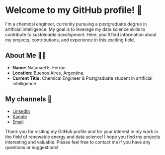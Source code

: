 # Welcome to my GitHub profile! 👋
I'm a chemical engineer, currently pursuing a postgraduate degree in artificial intelligence. My goal is to leverage my data science skills to contribute to *sustainable development*. Here, you'll find information about my projects, contributions, and experience in this exciting field.

## About Me 🧑‍💻

- **Name:** Natanael E. Ferrán
- **Location:** Buenos Aires, Argentina.
- **Current Title:** Chemical Engineer & Postgraduate student in artificial intelligence 

## My channels 📧

- [LinkedIn](https://www.linkedin.com/in/natanaelferran/)
- [Kaggle](https://www.kaggle.com/natanaelferran)
- [Email](mailto:natanaelferran@protonmail.com)

Thank you for visiting my GitHub profile and for your interest in my work in the field of renewable energy and data science! I hope you find my projects interesting and valuable. Please feel free to contact me if you have any questions or suggestions!
